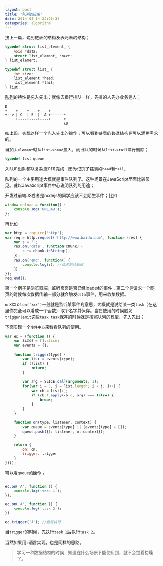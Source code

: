 ```yaml
---
layout: post
title: "队列的应用"
date: 2014-05-14 22:26:34
categories: algorithm
---
```


接上一篇，说到链表的结构及表元素的结构；

```c
typedef struct list_element_ {
    void *data;
    struct list_element_ *next;
} list_element;

typedef struct list_ {
    int size;
    list_element *head;
    list_element *tail;
} list;
```

[队列][0]的特性是先入先出；就像去银行排队一样，先排的人先办业务走人；

```
D                            
+    +----+----+----+        
+--> | C  | B  |  A +------+ 
     +----+----+----+      v 
                           A0
```

如上图，实现这样一个先入先出的操作；可以看到链表的数据结构是可以满足需求的。

当加入`element`时从`list->head`加入，而出队的时候从`list->tail`进行删除；

```c
typedef list queue 
```

入队和出队都以复杂度O(1)完成，因为记录了链表的`head`和`tail`。

队列的一个主要用途大概就是事件队列了。这种场景在JavaScript里面比较常见。就以JavaScript事件中心说明队列的用途；

开发过前端JS或者是nodejs的同学应该不会陌生事件；比如

```javascript
window.onload = function() {
    console.log('ONLOAD');
};
```

再比如

```javascript
var http = require('http');
var req = http.request('http://www.baidu.com', function (res) {
    var s = '';
    res.on('data', function(chunk) {
        s += chunk.toString();
    });
    res.on('end', function() {
        console.log(s); //请求到的数据
    })
});
req.end();
```

第一个例子是浏览器端，监听页面是否已经loaded的事件；第二个是请求一个网页的时候每次数据传输一部分就会触发`data`事件，用来收集数据。

`onXXX` or `on('xxx')`一般就是监听某事件的意思，大概就是说给某一类`task`（在这里你完全可以看成一个函数）取个名字并保存。当在使用的时候触发`trigger|emit`这些`task`; `task`保存的时候就是按照队列的模型，先入先出；

下面实现一个`事件中心`来看看队列的使用。

```javascript
var ec = (function () {
    var SLICE = [].slice;
    var events = {};
 
    function trigger(type) {
        var list = events[type];
        if (!list) {
            return;
        }
 
        var arg = SLICE.call(arguments, 1);
        for(var i = 0, j = list.length; i < j; i++) {
            var cb = list[i];
            if (cb.f.apply(cb.o, arg) === false) {
                break;
            }
        }
    }
 
    function on(type, listener, context) {
        var queue = events[type] || (events[type] = []);
        queue.push({f: listener, o: context});
    }

    return {
        on: on,
        trigger: trigger
    }
})();

```

可以看`queue`的操作；

```javascript

ec.on('A', function () {
    console.log('task 1');
});

ec.on('A', function () {
    console.log('task 2');
})

ec.trigger('A'); //触发执行

```

当`trigger`的时候，先执行`task 1`后执行`task 2`。

当然如果用`c`语言实现，也是同样的思路。

> 学习一种数据结构的时候，知道在什么场景下能使用到，就不会觉着枯燥了。


[0]:    http://en.wikipedia.org/wiki/Queue_(abstract_data_type) "Queue_(abstract_data_type)"